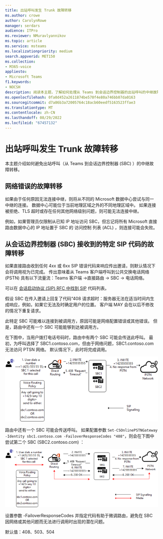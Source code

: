```yaml
---
title: 出站呼叫发生 Trunk 故障转移
ms.author: crowe
author: CarolynRowe
manager: serdars
audience: ITPro
ms.reviewer: NMuravlyannikov
ms.topic: article
ms.service: msteams
ms.localizationpriority: medium
search.appverid: MET150
ms.collection:
- M365-voice
appliesto:
- Microsoft Teams
f1.keywords:
- NOCSH
description: 阅读本主题，了解如何处理从 Teams 到会话边界控制器的出站呼叫的中继故障转移 (SBC) 。
ms.openlocfilehash: 0fa0d452a2611874be570f4e80a746bb07da0163
ms.sourcegitcommit: d7a86b3a72005764c18acb60eedf5163523ffae3
ms.translationtype: MT
ms.contentlocale: zh-CN
ms.lasthandoff: 08/29/2022
ms.locfileid: "67457132"
---
```

# <a name="trunk-failover-on-outbound-calls"></a>出站呼叫发生 Trunk 故障转移

本主题介绍如何避免出站呼叫（从 Teams 到会话边界控制器 (SBC) ）的中继故障转移。

## <a name="failover-on-network-errors"></a>网络错误的故障转移

如果由于任何原因无法连接中继，则将从不同的 Microsoft 数据中心尝试与同一中继的连接。 数据中心可能位于当前地理区域之外的不同地理区域中。 如果连接被拒绝、TLS 超时或存在任何其他网络级别问题，则可能无法连接中继。

例如，如果管理员仅限制从已知 IP 地址访问 SBC，但忘记将所有 Microsoft 直接路由数据中心的 IP 地址置于 SBC 的 访问控制 列表 (ACL) ，则连接可能会失败。 

## <a name="failover-of-specific-sip-codes-received-from-the-session-border-controller-sbc"></a>从会话边界控制器 (SBC) 接收到的特定 SIP 代码的故障转移

如果直接路由收到任何 4xx 或 6xx SIP 错误代码来响应传出邀请，则默认情况下会将调用视为已完成。 传出意味着从 Teams 客户端呼叫到公共交换电话网络 (PSTN) 具有以下流量流：Teams 客户端 ->直接路由 -> SBC -> 电话网络。

可以在 [会话启动协议 (SIP) RFC 中找到 SIP](https://tools.ietf.org/html/rfc3261) 代码列表。

假设 SBC 在传入邀请上回复了代码“408 请求超时：服务器无法在适当时间内生成响应，例如，如果它无法及时确定用户的位置。 客户端 MAY 会在以后不修改的情况下重复请求。

此特定 SBC 可能难以连接到被调用方，原因可能是网络配置错误或其他错误。 但是，路由中还有一个 SBC 可能能够到达被调用方。

在下图中，当用户拨打电话号码时，路由中有两个 SBC 可能会传送此呼叫。 最初，为呼叫选择了 SBC1.contoso.com，但由于网络问题，SBC1.contoso.com 无法访问 PTSN 网络。
默认情况下，此时将完成调用。 
 
![显示 SBC 由于网络问题无法访问 PSTN 的示意图。](media/direct-routing-failover-response-codes1.png)

路由中还有一个 SBC 可能会传送呼叫。
如果配置参数 `Set-CSOnlinePSTNGateway -Identity sbc1.contoso.com -FailoverResponseCodes "408"`，则会在下图中尝试第二个 SBC (SBC2.contoso.com) ：

![显示路由到第二个 SBC 的示意图。](media/direct-routing-failover-response-codes2.png)

设置参数 -FailoverResponseCodes 并指定代码有助于微调路由，避免在 SBC 因网络或其他问题而无法进行调用时出现的潜在问题。

默认值：408、503、504

